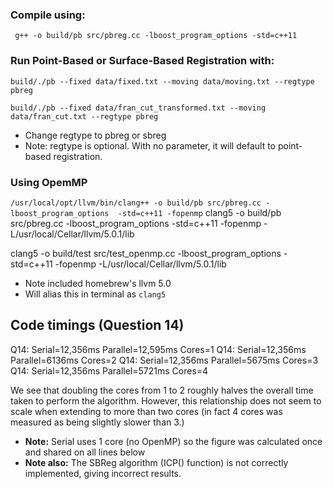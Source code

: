 
### Compile using:

` g++ -o build/pb src/pbreg.cc -lboost_program_options -std=c++11`



### Run Point-Based or Surface-Based Registration with:

`build/./pb --fixed data/fixed.txt --moving data/moving.txt --regtype pbreg`

`build/./pb --fixed data/fran_cut_transformed.txt --moving data/fran_cut.txt --regtype pbreg`

* Change regtype to pbreg or sbreg
* Note: regtype is optional. With no parameter, it will default to point-based registration.



### Using OpemMP

`/usr/local/opt/llvm/bin/clang++ -o build/pb src/pbreg.cc -lboost_program_options  -std=c++11 -fopenmp`
clang5 -o build/pb src/pbreg.cc -lboost_program_options  -std=c++11 -fopenmp -L/usr/local/Cellar/llvm/5.0.1/lib

clang5 -o build/test src/test_openmp.cc -lboost_program_options  -std=c++11 -fopenmp -L/usr/local/Cellar/llvm/5.0.1/lib

* Note included homebrew's llvm 5.0
* Will alias this in terminal as `clang5`


## Code timings (Question 14)

Q14: Serial=12,356ms Parallel=12,595ms Cores=1
Q14: Serial=12,356ms Parallel=6136ms Cores=2
Q14: Serial=12,356ms Parallel=5675ms Cores=3
Q14: Serial=12,356ms Parallel=5721ms Cores=4

We see that doubling the cores from 1 to 2 roughly halves the overall time taken to perform the algorithm. However, this relationship does not seem to scale when extending to more than two cores (in fact 4 cores was measured as being slightly slower than 3.)

- **Note:** Serial uses 1 core (no OpenMP) so the figure was calculated once and shared on all lines below
- **Note also:** The SBReg algorithm (ICP() function) is not correctly implemented, giving incorrect results. 